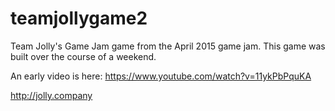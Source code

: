 # teamjollygame2
Team Jolly's Game Jam game from the April 2015 game jam. This game was built over the course of a weekend.

An early video is here:  https://www.youtube.com/watch?v=11ykPbPquKA

http://jolly.company
